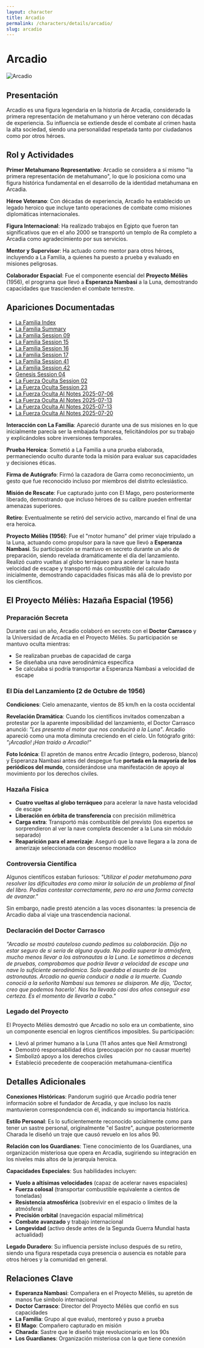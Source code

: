 ```yaml
---
layout: character
title: Arcadio
permalink: /characters/details/arcadio/
slug: arcadio
---
```


# Arcadio

<div class="character-photo">
  <img src="{{ site.baseurl }}/assets/img/characters/Arcadio.png" alt="Arcadio" />
</div>

## Presentación

Arcadio es una figura legendaria en la historia de Arcadia, considerado la primera representación de metahumano y un héroe veterano con décadas de experiencia. Su influencia se extiende desde el combate al crimen hasta la alta sociedad, siendo una personalidad respetada tanto por ciudadanos como por otros héroes.

## Rol y Actividades

**Primer Metahumano Representativo**: Arcadio se considera a sí mismo "la primera representación de metahumano", lo que lo posiciona como una figura histórica fundamental en el desarrollo de la identidad metahumana en Arcadia.

**Héroe Veterano**: Con décadas de experiencia, Arcadio ha establecido un legado heroico que incluye tanto operaciones de combate como misiones diplomáticas internacionales.

**Figura Internacional**: Ha realizado trabajos en Egipto que fueron tan significativos que en el año 2000 se transportó un templo de Ra completo a Arcadia como agradecimiento por sus servicios.

**Mentor y Supervisor**: Ha actuado como mentor para otros héroes, incluyendo a La Familia, a quienes ha puesto a prueba y evaluado en misiones peligrosas.

**Colaborador Espacial**: Fue el componente esencial del **Proyecto Méliès** (1956), el programa que llevó a **Esperanza Nambasi** a la Luna, demostrando capacidades que trascienden el combate terrestre.

## Apariciones Documentadas
- [La Familia Index](../../campaigns/la-familia/index.md)
- [La Familia Summary](../../campaigns/la-familia/summary/summary.md)
- [La Familia Session 09](../../campaigns/la-familia/session-09.md)
- [La Familia Session 15](../../campaigns/la-familia/session-15.md)
- [La Familia Session 16](../../campaigns/la-familia/session-16.md)
- [La Familia Session 17](../../campaigns/la-familia/session-17.md)
- [La Familia Session 41](../../campaigns/la-familia/session-41.md)
- [La Familia Session 42](../../campaigns/la-familia/session-42-2025-05-25.md)
- [Genesis Session 04](../../campaigns/genesis/session-04.md)
- [La Fuerza Oculta Session 02](../../campaigns/la-fuerza-oculta/manual-notes/session-02-2024-03-24.md)
- [La Fuerza Oculta Session 23](../../campaigns/la-fuerza-oculta/manual-notes/session-23-2025-07-13.md)
- [La Fuerza Oculta AI Notes 2025-07-06](../../campaigns/la-fuerza-oculta/ai-notes-summary/2025-07-06-gemini-notes.md)
- [La Fuerza Oculta AI Notes 2025-07-13](../../campaigns/la-fuerza-oculta/ai-notes-summary/2025-07-13-gemini-notes.md)
- [La Fuerza Oculta AI Notes 2025-07-13](../../campaigns/la-fuerza-oculta/ai-notes/2025-07-13-gemini-notes.md)
- [La Fuerza Oculta AI Notes 2025-07-20](../../campaigns/la-fuerza-oculta/ai-notes/2025-07-20-gemini-notes.md)

**Interacción con La Familia**: Apareció durante una de sus misiones en lo que inicialmente parecía ser la embajada francesa, felicitándolos por su trabajo y explicándoles sobre inversiones temporales.

**Prueba Heroica**: Sometió a La Familia a una prueba elaborada, permaneciendo oculto durante toda la misión para evaluar sus capacidades y decisiones éticas.

**Firma de Autógrafo**: Firmó la cazadora de Garra como reconocimiento, un gesto que fue reconocido incluso por miembros del distrito eclesiástico.

**Misión de Rescate**: Fue capturado junto con El Mago, pero posteriormente liberado, demostrando que incluso héroes de su calibre pueden enfrentar amenazas superiores.

**Retiro**: Eventualmente se retiró del servicio activo, marcando el final de una era heroica.

**Proyecto Méliès (1956)**: Fue el "motor humano" del primer viaje tripulado a la Luna, actuando como propulsor para la nave que llevó a **Esperanza Nambasi**. Su participación se mantuvo en secreto durante un año de preparación, siendo revelada dramáticamente el día del lanzamiento. Realizó cuatro vueltas al globo terráqueo para acelerar la nave hasta velocidad de escape y transportó más combustible del calculado inicialmente, demostrando capacidades físicas más allá de lo previsto por los científicos.

## El Proyecto Méliès: Hazaña Espacial (1956)

### Preparación Secreta
Durante casi un año, Arcadio colaboró en secreto con el **Doctor Carrasco** y la Universidad de Arcadia en el Proyecto Méliès. Su participación se mantuvo oculta mientras:
- Se realizaban pruebas de capacidad de carga
- Se diseñaba una nave aerodinámica específica
- Se calculaba si podría transportar a Esperanza Nambasi a velocidad de escape

### El Día del Lanzamiento (2 de Octubre de 1956)
**Condiciones**: Cielo amenazante, vientos de 85 km/h en la costa occidental

**Revelación Dramática**: Cuando los científicos invitados comenzaban a protestar por la aparente imposibilidad del lanzamiento, el Doctor Carrasco anunció: *"Les presento el motor que nos conducirá a la Luna"*. Arcadio apareció como una mota diminuta creciendo en el cielo. Un fotógrafo gritó: *"¡Arcadio! ¡Han traído a Arcadio!"*

**Foto Icónica**: El apretón de manos entre Arcadio (íntegro, poderoso, blanco) y Esperanza Nambasi antes del despegue fue **portada en la mayoría de los periódicos del mundo**, considerándose una manifestación de apoyo al movimiento por los derechos civiles.

### Hazaña Física
- **Cuatro vueltas al globo terráqueo** para acelerar la nave hasta velocidad de escape
- **Liberación en órbita de transferencia** con precisión milimétrica
- **Carga extra**: Transportó más combustible del previsto (los expertos se sorprendieron al ver la nave completa descender a la Luna sin módulo separado)
- **Reaparición para el amerizaje**: Aseguró que la nave llegara a la zona de amerizaje seleccionada con descenso modélico

### Controversia Científica
Algunos científicos estaban furiosos: *"Utilizar el poder metahumano para resolver las dificultades era como mirar la solución de un problema al final del libro. Podías contestar correctamente, pero no era una forma correcta de avanzar."*

Sin embargo, nadie prestó atención a las voces disonantes: la presencia de Arcadio daba al viaje una trascendencia nacional.

### Declaración del Doctor Carrasco
*"Arcadio se mostró cauteloso cuando pedimos su colaboración. Dijo no estar seguro de si sería de alguna ayuda. No podía superar la atmósfera, mucho menos llevar a los astronautas a la Luna. Le sometimos a decenas de pruebas, comprobamos que podría llevar a velocidad de escape una nave lo suficiente aerodinámica. Solo quedaba el asunto de los astronautas. Arcadio no quería conducir a nadie a la muerte. Cuando conoció a la señorita Nambasi sus temores se disiparon. Me dijo, 'Doctor, creo que podemos hacerlo'. Nos ha llevado casi dos años conseguir esa certeza. Es el momento de llevarla a cabo."*

### Legado del Proyecto
El Proyecto Méliès demostró que Arcadio no solo era un combatiente, sino un componente esencial en logros científicos imposibles. Su participación:
- Llevó al primer humano a la Luna (11 años antes que Neil Armstrong)
- Demostró responsabilidad ética (preocupación por no causar muerte)
- Simbolizó apoyo a los derechos civiles
- Estableció precedente de cooperación metahumana-científica

## Detalles Adicionales

**Conexiones Históricas**: Pandorum sugirió que Arcadio podría tener información sobre el fundador de Arcadia, y que incluso los nazis mantuvieron correspondencia con él, indicando su importancia histórica.

**Estilo Personal**: Es lo suficientemente reconocido socialmente como para tener un sastre personal, originalmente "el Sastre", aunque posteriormente Charada le diseñó un traje que causó revuelo en los años 90.

**Relación con los Guardianes**: Tiene conocimiento de los Guardianes, una organización misteriosa que opera en Arcadia, sugiriendo su integración en los niveles más altos de la jerarquía heroica.

**Capacidades Especiales**: Sus habilidades incluyen:
- **Vuelo a altísimas velocidades** (capaz de acelerar naves espaciales)
- **Fuerza colosal** (transportar combustible equivalente a cientos de toneladas)
- **Resistencia atmosférica** (sobrevivir en el espacio o límites de la atmósfera)
- **Precisión orbital** (navegación espacial milimétrica)
- **Combate avanzado** y trabajo internacional
- **Longevidad** (activo desde antes de la Segunda Guerra Mundial hasta actualidad)

**Legado Duradero**: Su influencia persiste incluso después de su retiro, siendo una figura respetada cuya presencia o ausencia es notable para otros héroes y la comunidad en general.

## Relaciones Clave
- **Esperanza Nambasi**: Compañera en el Proyecto Méliès, su apretón de manos fue símbolo internacional
- **Doctor Carrasco**: Director del Proyecto Méliès que confió en sus capacidades
- **La Familia**: Grupo al que evaluó, mentoreó y puso a prueba
- **El Mago**: Compañero capturado en misión
- **Charada**: Sastre que le diseñó traje revolucionario en los 90s
- **Los Guardianes**: Organización misteriosa con la que tiene conexión